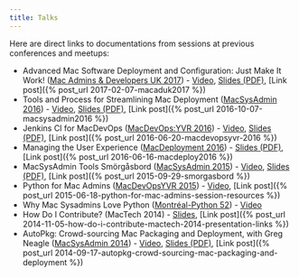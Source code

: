 ```yaml
---
title: Talks
---
```


Here are direct links to documentations from sessions at previous conferences and meetups:

  * Advanced Mac Software Deployment and Configuration: Just Make It Work! ([Mac Admins & Developers UK 2017](http://www.macad.uk)) - [Video](https://www.youtube.com/watch?v=pD6Pze1zQ4c), [Slides (PDF)](images/2017/02/MacADUK2017_TimSutton.pdf), [Link post]({% post_url 2017-02-07-macaduk2017 %})
  * Tools and Process for Streamlining Mac Deployment ([MacSysAdmin 2016](http://docs.macsysadmin.se/2016/2016doc.html)) - [Video](http://docs.macsysadmin.se/2016/video/Day4Session1.mp4), [Slides (PDF)](http://docs.macsysadmin.se/2016/pdf/Day4Session1.pdf), [Link post]({% post_url 2016-10-07-macsysadmin2016 %})
  * Jenkins CI for MacDevOps ([MacDevOps:YVR 2016](http://macdevops.ca)) - [Video](http://macdevops.ca/MDO2016/jenkins/Default.html), [Slides (PDF)](images/2016/06/MacDevOpsYVR2016.pdf), [Link post]({% post_url 2016-06-20-macdevopsyvr-2016 %})
  * Managing the User Experience ([MacDeployment 2016](http://macdeployment.ca)) - [Slides (PDF)](http://macdeployment.ca/sites/macdeployment.ca/files/macdeploy_2016.pdf), [Link post]({% post_url 2016-06-16-macdeploy2016 %})
  * MacSysAdmin Tools Smörgåsbord ([MacSysAdmin 2015](http://docs.macsysadmin.se/2015/2015doc.html)) - [Video](http://docs.macsysadmin.se/2015/video/Day1Session4.mp4), [Slides (PDF)](http://docs.macsysadmin.se/2015/pdf/Day1Session4.pdf), [Link post]({% post_url 2015-09-29-smorgasbord %})
  * Python for Mac Admins ([MacDevOpsYVR 2015](http://www.macdevops.ca/)) - [Video](http://macdevops.ca/MDO2015/tim/Default.html), [Link post]({% post_url 2015-06-18-python-for-mac-admins-session-resources %})
  * Why Mac Sysadmins Love Python ([Montréal-Python 52](http://montrealpython.org/)) - [Video](https://www.youtube.com/watch?v=G2kSD3MU5uM)
  * How Do I Contribute? (MacTech 2014) - [Slides](http://www.slideshare.net/timothysutton/how-do-i-contribute), [Link post]({% post_url 2014-11-05-how-do-i-contribute-mactech-2014-presentation-links %})
  * AutoPkg: Crowd-sourcing Mac Packaging and Deployment, with Greg Neagle ([MacSysAdmin 2014](http://docs.macsysadmin.se/2014/2014doc.html)) - [Video](http://docs.macsysadmin.se/2014/video/Day2Session5.mp4), [Slides (PDF)](http://docs.macsysadmin.se/2014/pdf/AutoPkg_Crowd-sourcing_Mac_packaging_and_deployment.pdf), [Link post]({% post_url 2014-09-17-autopkg-crowd-sourcing-mac-packaging-and-deployment %})
